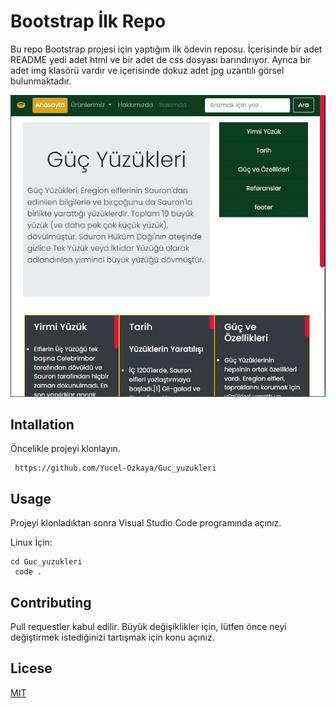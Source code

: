 # Bootstrap İlk Repo

Bu repo Bootstrap projesi için yaptığım ilk ödevin reposu. İçerisinde bir adet README yedi adet html ve bir adet de css dosyası barındırıyor. Ayrıca bir adet img klasörü vardır ve içerisinde dokuz adet jpg uzantılı görsel bulunmaktadır.

![Görsel](img/readme.jpg)
## Intallation
Öncelikle projeyi klonlayın.

```
 https://github.com/Yucel-Ozkaya/Guc_yuzukleri 
```
## Usage
Projeyi klonladıktan sonra Visual Studio Code  programında açınız.

Linux İçin:

```
cd Guc_yuzukleri
 code .
```

## Contributing

Pull requestler kabul edilir. Büyük değişiklikler için, lütfen önce neyi değiştirmek istediğinizi tartışmak için konu açınız.

## Licese

[MIT](/Guc_yuzukleri/LICENSE)